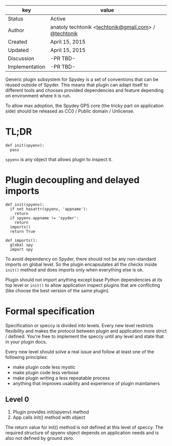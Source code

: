 | key            | value                                                 |
|----------------|-------------------------------------------------------|
| Status         | Active                                                |
| Author         | anatoly techtonik &lt;techtonik@gmail.com&gt; / [@techtonik](https://github.com/techtonik)   |
| Created        | April 15, 2015                                        |
| Updated        | April 15, 2015                                        |
| Discussion     | -PR TBD-     |
| Implementation | -PR TBD-                                        |


Generic plugin subsystem for Spydey is a set of conventions that can be reused outside of Spyder. This means that plugin can adapt itself to different tools and chooses provided dependencies and feature depending on environment where it is run.

To allow max adoption, the Spydey GPS core (the tricky part on application side) should be released as CC0 / Public domain / Unlicense.

# TL;DR

    def init(spyenv):
      pass

`spyenv` is any object that allows plugin to inspect it.

# Plugin decoupling and delayed imports

    def init(spyenv):
      if not hasattr(spyenv, 'appname'):
        return
      if spyenv.appname != 'spyder':
        return
      imports()
      return True

    def imports():
      global spy
      import spy

To avoid dependency on Spyder, there should not be any non-standard imports on global level. So the plugin encapsulates all the checks inside `init()` method and does imports only when everything else is ok.

Plugin should not import anything except base Python dependencies at its top level or `init()` to allow application inspect plugins that are conflicting (like choose the best version of the same plugin).

# Formal specification

Specification or speccy is divided into levels. Every new level restricts flexibility and makes the protocol between plugin and application more strict / defined. You're free to implement the speccy until any level and state that in your plugin docs.

Every new level should solve a real issue and follow at least one of the following principles:

 - make plugin code less mystic
 - make plugin code less verbose
 - make plugin writing a less repeatable process
 - anything that improves usability and experience of plugin maintainers

## Level 0

1. Plugin provides init(spyenv) method
2. App calls init() method with object

The return value for init() method is not defined at this level of speccy. The required structure of spyenv object depends on application needs and is also not defined by ground zero.

